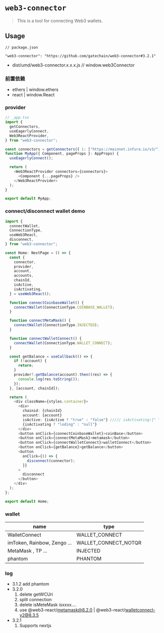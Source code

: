 # `web3-connector`

> This is a tool for connecting Web3 wallets.

## Usage

```
// package.json

"web3-connector": "https://github.com/gatechain/web3-connector#3.2.1"
```

- dist/umd/web3-connector.x.x.x.js // window.web3Connector

### 前置依赖

- ethers | window.ethers
- react | window.React

### provider

```ts
// _app.tsx
import {
  getConnectors,
  useEagerlyConnect,
  Web3ReactProvider,
} from "web3-connector";

const connectors = getConnectors({ 1: ["https://mainnet.infura.io/v3/"] });
function MyApp({ Component, pageProps }: AppProps) {
  useEagerlyConnect();

  return (
    <Web3ReactProvider connectors={connectors}>
      <Component {...pageProps} />
    </Web3ReactProvider>
  );
}

export default MyApp;
```

### connect/disconnect wallet demo

```ts
import {
  connectWallet,
  ConnectionType,
  useWeb3React,
  disconnect,
} from "web3-connector";

const Home: NextPage = () => {
  const {
    connector,
    provider,
    account,
    accounts,
    chainId,
    isActive,
    isActivating,
  } = useWeb3React();

  function connectCoinbaseWallet() {
    connectWallet(ConnectionType.COINBASE_WALLET);
  }

  function connectMetaMask() {
    connectWallet(ConnectionType.INJECTED);
  }

  function connectWalletConnect() {
    connectWallet(ConnectionType.WALLET_CONNECT);
  }

  const getBalance = useCallback(() => {
    if (!account) {
      return;
    }
    provider?.getBalance(account).then((res) => {
      console.log(res.toString());
    });
  }, [account, chainId]);

  return (
    <div className={styles.container}>
      <div>
        chainid: {chainId}
        account: {account}
        isActive: {isActive ? "true" : "false"} ///// isActivating:{" "}
        {isActivating ? "loding" : "null"}
      </div>
      <button onClick={connectCoinbaseWallet}>coinBase</button>
      <button onClick={connectMetaMask}>metamask</button>
      <button onClick={connectWalletConnect}>walletConnect</button>
      <button onClick={getBalance}>getBalance</button>
      <button
        onClick={() => {
          disconnect(connector);
        }}
      >
        disconnect
      </button>
    </div>
  );
};

export default Home;
```

### wallet

| name                        | type                 |
| --------------------------- | -------------------- |
| WalletConnect               | WALLET_CONNECT       |
| imToken, Rainbow, Zengo ... | WALLET_CONNECT_NOTQR |
| MetaMask , TP ...           | INJECTED             |
| phantom                     | PHANTOM              |

### log

- 3.1.2 add phantom
- 3.2.0
  1. delete getWCUri
  2. split connection
  3. delete isMeteMask isxxxx....
  4. use @web3-react/metamask@8.2.0 | @web3-react/walletconnect-v2@8.3.5
- 3.2.1
  1. Supports nextjs
